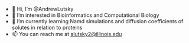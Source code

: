 - 👋 Hi, I’m @AndrewLutsky
- 👀 I’m interested in Bioinformatics and Computational Biology
- 🌱 I’m currently learning Namd simulations and diffusion coefficients of solutes in relation to proteins
- 📫 You can reach me at alutsky2@illinois.edu

<!---
AndrewLutsky/AndrewLutsky is a ✨ special ✨ repository because its `README.md` (this file) appears on your GitHub profile.
You can click the Preview link to take a look at your changes.
--->
